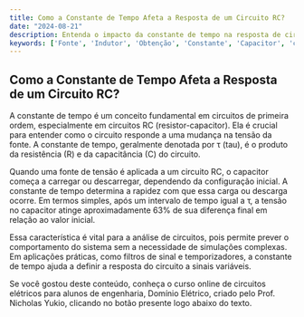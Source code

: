 ```yaml
---
title: Como a Constante de Tempo Afeta a Resposta de um Circuito RC?
date: "2024-08-21"
description: Entenda o impacto da constante de tempo na resposta de circuitos RC de primeira ordem.
keywords: ['Fonte', 'Indutor', 'Obtenção', 'Constante', 'Capacitor', 'carga', 'Simulação']
---
```


## Como a Constante de Tempo Afeta a Resposta de um Circuito RC?

A constante de tempo é um conceito fundamental em circuitos de primeira ordem, especialmente em circuitos RC (resistor-capacitor). Ela é crucial para entender como o circuito responde a uma mudança na tensão da fonte. A constante de tempo, geralmente denotada por τ (tau), é o produto da resistência (R) e da capacitância (C) do circuito.

Quando uma fonte de tensão é aplicada a um circuito RC, o capacitor começa a carregar ou descarregar, dependendo da configuração inicial. A constante de tempo determina a rapidez com que essa carga ou descarga ocorre. Em termos simples, após um intervalo de tempo igual a τ, a tensão no capacitor atinge aproximadamente 63% de sua diferença final em relação ao valor inicial.

Essa característica é vital para a análise de circuitos, pois permite prever o comportamento do sistema sem a necessidade de simulações complexas. Em aplicações práticas, como filtros de sinal e temporizadores, a constante de tempo ajuda a definir a resposta do circuito a sinais variáveis.

Se você gostou deste conteúdo, conheça o curso online de circuitos elétricos para alunos de engenharia, Domínio Elétrico, criado pelo Prof. Nicholas Yukio, clicando no botão presente logo abaixo do texto.